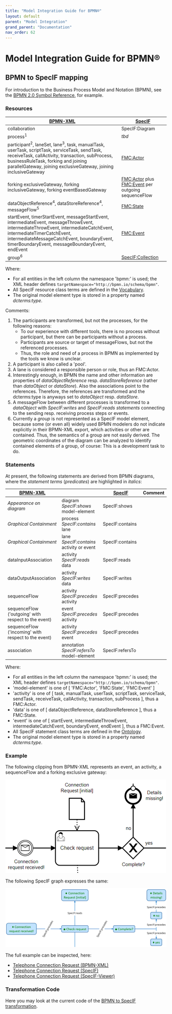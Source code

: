 ```yaml
---
title: "Model Integration Guide for BPMN®"
layout: default
parent: "Model Integration"
grand_parent: "Documentation"
nav_order: 62
---
```


# Model Integration Guide for BPMN®

## BPMN to SpecIF mapping

For introduction to the Business Process Model and Notation (BPMN), see the [BPMN 2.0 Symbol Reference](https://camunda.com/de/bpmn/bpmn-2-0-symbol-reference/), for example.

### Resources

| [BPMN-XML](https://www.omg.org/spec/BPMN/2.0/About-BPMN/) | [SpecIF](https://specif.de) |
| --- | --- |
| collaboration | SpecIF:Diagram |
| process<sup>1</sup> | *tbd* |
| participant<sup>2</sup>, laneSet, lane<sup>3</sup>, task, manualTask, userTask, scriptTask, serviceTask, sendTask, receiveTask, callActivity, transaction, subProcess, businessRuleTask, forking and joining parallelGateway, joining exclusiveGateway, joining inclusiveGateway | [FMC:Actor](https://specif.de/apps/view#import=../examples/Vocabulary.specifz;view=doc;node=N-4NoXVcSzSs07Htg4959SJnDEm0D) |
| forking exclusiveGateway, forking inclusiveGateway, forking eventBasedGateway | [FMC:Actor](https://specif.de/apps/view#import=../examples/Vocabulary.specifz;view=doc;node=N-4NoXVcSzSs07Htg4959SJnDEm0D) plus [FMC:Event](https://specif.de/apps/view#import=../examples/Vocabulary.specifz;view=doc;node=N-8HwdIxFap0pTQ5JiE31I1BQJ15z) per outgoing sequenceFlow |
| dataObjectReference<sup>4</sup>, dataStoreReference<sup>4</sup>, messageFlow<sup>5</sup> | [FMC:State](https://specif.de/apps/view#import=../examples/Vocabulary.specifz;view=doc;node=N-yeUw4dc3iTxk7PHLdQo7efxLvBc) |
| startEvent, timerStartEvent, messageStartEvent, intermediateEvent, messageThrowEvent, intermediateThrowEvent, intermediateCatchEvent, intermediateTimerCatchEvent, intermediateMessageCatchEvent, boundaryEvent, timerBoundaryEvent, messageBoundaryEvent, endEvent | [FMC:Event](https://specif.de/apps/view#import=../examples/Vocabulary.specifz;view=doc;node=N-8HwdIxFap0pTQ5JiE31I1BQJ15z) |
| group<sup>6</sup> | [SpecIF:Collection](https://specif.de/apps/view#import=../examples/Vocabulary.specifz;view=doc;node=N-MCUw5EHwNYxa9wqMtctM4J2A2G8) |

Where:

- For all entities in the left column the namespace 'bpmn:' is used; the XML header defines ```targetNamespace="http://bpmn.io/schema/bpmn"```.
- All SpecIF resource class terms are defined in the [Vocabulary](https://specif.de/apps/view#import=../examples/Vocabulary.specifz;view=doc;node=N-YpyUlWVLwxYblBgWOr154btbA9u).
- The original model element type is stored in a property named _dcterms:type_. 

Comments:

1. The participants are transformed, but not the processes, for the following reasons:
    - To our experience with different tools, there is no process without participant, but there can be participants without a process.
	- Participants are source or target of messageFlows, but not the referenced processes.
	- Thus, the role and need of a process in BPMN as implemented by the tools we know is unclear.
2. A participant is also called a 'pool'.
3. A lane is considered a responsible person or role, thus an FMC:Actor.
4. Interestingly enough, in BPMN the name and other information are properties of _dataObjectReference_ resp. _dataStoreReference_ (rather than _dataObject_ or _dataStore_). Also the associations point to the references. Therefore, the references are transformed and the dcterms:type is anyways set to _dataObject_ resp. _dataStore_.
5. A messageFlow between different processes is transformed to a _dataObject_ with _SpecIF:writes_ and _SpecIF:reads statements_ connecting to the sending resp. receiving process steps or events.
6. Currently a _group_ is not represented as a SpecIF model element, because some (or even all) widely used BPMN modelers do not indicate explicitly in their BPMN-XML export, which activities or other are contained. Thus, the semantics of a group are not easily derived. The geometric coordinates of the diagram can be analyzed to identify contained elements of a group, of course: This is a development task to do.

### Statements

At present, the following statements are derived from BPMN diagrams, where the _statement terms_ (_predicates_) are highlighted in _italics_:

| [BPMN-XML](https://www.omg.org/spec/BPMN/2.0/About-BPMN/) |  | [SpecIF](https://specif.de) | Comment |
| --- | --- | --- | --- |
| *Appearance on diagram* | diagram _SpecIF:shows_ model-element | SpecIF:shows |  |
| *Graphical Containment* | process _SpecIF:contains_ lane | SpecIF:contains |  |
| *Graphical Containment* | lane _SpecIF:contains_ activity or event | SpecIF:contains |  |
| dataInputAssociation | activity _SpecIF:reads_ data | SpecIF:reads |  |
| dataOutputAssociation | activity _SpecIF:writes_ data | SpecIF:writes |  |
| sequenceFlow | activity _SpecIF:precedes_ activity | SpecIF:precedes |  |
| sequenceFlow ('outgoing' with respect to the event) | event _SpecIF:precedes_ activity | SpecIF:precedes |  |
| sequenceFlow ('incoming' with respect to the event) | activity _SpecIF:precedes_ event | SpecIF:precedes |  |
| association | annotation _SpecIF:refersTo_ model-element | SpecIF:refersTo |  |

Where:

- For all entities in the left column the namespace 'bpmn:' is used; the XML header defines ```targetNamespace="http://bpmn.io/schema/bpmn"```.
- 'model-element' is one of [ 'FMC:Actor', 'FMC:State', 'FMC:Event' ]
- 'activity' is one of [ task, manualTask, userTask, scriptTask, serviceTask, sendTask, receiveTask, callActivity, transaction, subProcess ], thus a FMC:Actor.
- 'data' is one of [ dataObjectReference, dataStoreReference ], thus a FMC:State.
- 'event' is one of [ startEvent, intermediateThrowEvent, intermediateCatchEvent, boundaryEvent, endEvent ], thus a FMC:Event.
- All SpecIF statement class terms are defined in the [Ontology](https://specif.de/apps/view#import=../v1.1/Ontology.specif;view=doc).
- The original model element type is stored in a property named _dcterms:type_. 
 
### Example

The following clipping from BPMN-XML represents an event, an activity, a sequenceFlow and a forking exclusive gateway:

![BPMN Clipping](../assets/images/Documentation/06_BPMN_Clipping.png)

The following SpecIF graph expresses the same:

![SpecIF from BPMN Clipping](../assets/images/Documentation/06_SpecIF_from_BPMN_Clipping.png)

The full example can be inspected, here:

- <a href="https://specif.de/examples/Process-1%20Telephone-Connection-Request.bpmn">Telephone Connection Request (BPMN-XML)</a>
- <a href="https://specif.de/examples/Telephone-Connection-Request.specif.zip">Telephone Connection Request (SpecIF)</a>
- <a href="https://specif.de/apps/view#import=../examples/Telephone-Connection-Request.specif.zip" target="_blank">Telephone Connection Request (SpecIF-Viewer)</a>

### Transformation Code

Here you may look at the current code of the <a href="https://github.com/GfSE/BPMN-SpecIF-Bridge/blob/master/source/js/BPMN2SpecIF.js" target="_blank">BPMN to SpecIF transformation</a>.
